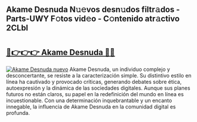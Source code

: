 ## Akame Desnuda N𝚞𝚎vos desn𝚞dos filtr𝚊dos - Parts-UWY F𝚘tos vid𝚎o - C𝚘ntenido atr𝚊ctivo 2CLbl

# <h2><a href="http://mb8nqsj.tromn.icu/?c=Akame+Desnuda">🔗👉👉👉 Akame Desnuda 🔗🔗</a></h2>

[![Akame Desnuda nuevo](https://i.imgur.com/pEAQMta.gif)](http://mb8nqsj.tromn.icu/?c=Akame+Desnuda)
Akame Desnuda, un individuo complejo y desconcertante, se resiste a la caracterización simple. Su distintivo estilo en línea ha cautivado y provocado críticas, generando debates sobre ética, autoexpresión y la dinámica de las sociedades digitales. Aunque sus planes futuros no están claros, su papel en la redefinición del mundo en línea es incuestionable. Con una determinación inquebrantable y un encanto innegable, la influencia de Akame Desnuda en la comunidad digital es profunda.
